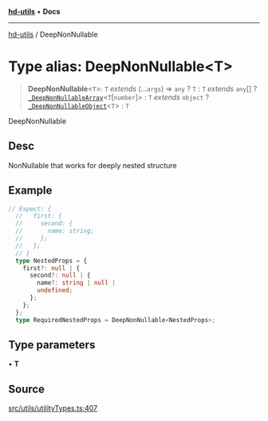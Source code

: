 [**hd-utils**](../README.md) • **Docs**

***

[hd-utils](../globals.md) / DeepNonNullable

# Type alias: DeepNonNullable\<T\>

> **DeepNonNullable**\<`T`\>: `T` *extends* (...`args`) => `any` ? `T` : `T` *extends* `any`[] ? [`_DeepNonNullableArray`](../interfaces/DeepNonNullableArray.md)\<`T`\[`number`\]\> : `T` *extends* `object` ? [`_DeepNonNullableObject`](DeepNonNullableObject.md)\<`T`\> : `T`

DeepNonNullable

## Desc

NonNullable that works for deeply nested structure

## Example

```ts
// Expect: {
  //   first: {
  //     second: {
  //       name: string;
  //     };
  //   };
  // }
  type NestedProps = {
    first?: null | {
      second?: null | {
        name?: string | null |
        undefined;
      };
    };
  };
  type RequiredNestedProps = DeepNonNullable<NestedProps>;
```

## Type parameters

• **T**

## Source

[src/utils/utilityTypes.ts:407](https://github.com/AhmadHddad/h-utils/blob/5c76ff5de068cee019fc632d9da2e395721bb48f/src/utils/utilityTypes.ts#L407)
